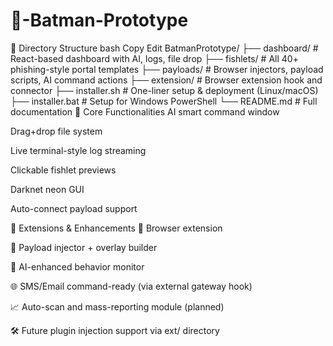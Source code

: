# 🦇-Batman-Prototype

📁 Directory Structure
bash
Copy
Edit
BatmanPrototype/
├── dashboard/                # React-based dashboard with AI, logs, file drop
├── fishlets/                 # All 40+ phishing-style portal templates
├── payloads/                 # Browser injectors, payload scripts, AI command actions
├── extension/                # Browser extension hook and connector
├── installer.sh              # One-liner setup & deployment (Linux/macOS)
├── installer.bat             # Setup for Windows PowerShell
└── README.md                 # Full documentation
🧠 Core Functionalities
AI smart command window

Drag+drop file system

Live terminal-style log streaming

Clickable fishlet previews

Darknet neon GUI

Auto-connect payload support

🧩 Extensions & Enhancements
🔌 Browser extension

💉 Payload injector + overlay builder

🧬 AI-enhanced behavior monitor

🌐 SMS/Email command-ready (via external gateway hook)

📈 Auto-scan and mass-reporting module (planned)

🛠️ Future plugin injection support via ext/ directory

